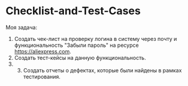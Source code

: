 # Checklist-and-Test-Cases

Моя задача:

1. Создать чек-лист на проверку логина в систему через почту и функциональность "Забыли пароль" на ресурсе https://aliexpress.com.
3. Создать тест-кейсы на данную функциональность.
4. 3. Создать отчеты о дефектах, которые были найдены в рамках тестирования.

